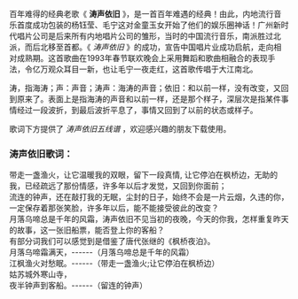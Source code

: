 

百年难得的经典老歌《 **涛声依旧**
》，是一首百年难遇的经典！由此，内地流行音乐首度成功包装的杨钰莹、毛宁这对金童玉女开始了他们的娱乐圈神话！广州新时代唱片公司是后来所有内地唱片公司的雏形，当时的中国流行音乐，南派胜过北派，而后北移至首都。《
_涛声依旧_
》的成功，宣告中国唱片业成功启航，走向相对成熟期。这首歌曲在1993年春节联欢晚会上采用舞蹈和歌曲相融合的表现手法，令亿万观众耳目一新，也让毛宁一夜走红，这首歌传唱于大江南北。

涛，指海涛；声：声音；涛声：海涛的声音；依旧：和以前一样，没有改变，又回到原来了。表面上是指海涛的声音和以前一样，还是那个样子，深层次是指某件事情经过一段波折，到最后波折平息了，事情又回到了以前的状态或样子。

歌词下方提供了 _涛声依旧五线谱_ ，欢迎感兴趣的朋友下载使用。

### 涛声依旧歌词：

带走一盏渔火，让它温暖我的双眼，留下一段真情, 让它停泊在枫桥边，无助的我，已经疏远了那份情感，许多年以后才发觉，又回到你面前；  
流连的钟声，还在敲打我的无眠，尘封的日子，始终不会是一片云烟，久违的你，一定保存着那张笑脸，许多年以后，能不能接受彼此的改变？  
月落乌啼总是千年的风霜，涛声依旧不见当初的夜晚，今天的你我，怎样重复昨天的故事，这一张旧船票，能否登上你的客船？  
有部分词我们可以感觉到是借鉴了唐代张继的《枫桥夜泊》。  
月落乌啼霜满天，------（月落乌啼总是千年的风霜）  
江枫渔火对愁眠。------（带走一盏渔火;让它停泊在枫桥边）  
姑苏城外寒山寺，  
夜半钟声到客船。------（留连的钟声）

